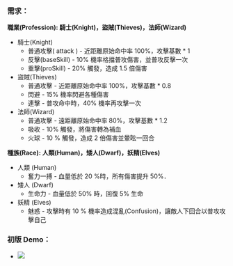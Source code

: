### 需求：
**職業(Profession): 騎士(Knight)，盜賊(Thieves)，法師(Wizard)**
- 騎士(Knight)
  - 普通攻擊( attack ) - 近距離原始命中率 100%，攻擊基數 \* 1
  - 反擊(baseSkill) - 10% 機率格擋普攻傷害，並普攻反擊一次
  - 重擊(proSkill) - 20% 觸發，造成 1.5 倍傷害
- 盜賊(Thieves)
   - 普通攻擊 - 近距離原始命中率 100%，攻擊基數 \* 0.8
   - 閃避 - 15% 機率閃避各種傷害
   - 連擊 - 普攻命中時，40% 機率再攻擊一次
- 法師(Wizard)
  - 普通攻擊 - 遠距離原始命中率 80%，攻擊基數 \* 1.2
  - 吸收 - 10% 觸發，將傷害轉為補血
  - 火球 - 10 % 觸發，造成 2 倍傷害並暈眩一回合

**種族(Race): 人類(Human)，矮人(Dwarf)，妖精(Elves)**
- 人類 (Human)
  - 奮力一搏 - 血量低於 20 %時，所有傷害提升 50%．
- 矮人 (Dwarf)
  - 生命力 - 血量低於 50% 時，回復 5% 生命
- 妖精 (Elves)
  - 魅惑 - 攻擊時有 10 % 機率造成混亂(Confusion)，讓敵人下回合以普攻攻擊自己

### 初版 Demo：
- ![](https://i.imgur.com/wkvpFK3.gif)